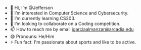 - 👋 Hi, I’m @Jefferson
- 👀 I’m interested in Computer Science and Cybersecurity.
- 🌱 I’m currently learning CS203.
- 💞️ I’m looking to collaborate on a Coding competition.
- 📫 How to reach me by email jgarciaalmanzar@arcadia.edu
- 😄 Pronouns: He/Him
- ⚡ Fun fact: I'm passionate about sports and like to be active.

<!---
jefferzyn/jefferzyn is a ✨ special ✨ repository because its `README.md` (this file) appears on your GitHub profile.
You can click the Preview link to take a look at your changes.
--->
